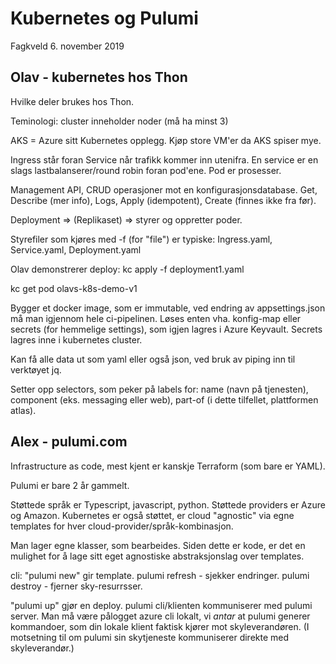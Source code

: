# Kubernetes og Pulumi
Fagkveld 6. november 2019

## Olav - kubernetes hos Thon

Hvilke deler brukes hos Thon.

Teminologi: cluster inneholder noder (må ha minst 3)

AKS = Azure sitt Kubernetes opplegg.
Kjøp store VM'er da AKS spiser mye.

Ingress står foran Service når trafikk kommer inn utenifra.
En service er en slags lastbalanserer/round robin foran pod'ene.
Pod er prosesser. 

Management API, CRUD operasjoner mot en konfigurasjonsdatabase.
Get, Describe (mer info), Logs, Apply (idempotent), Create (finnes ikke fra før).

Deployment => (Replikaset) => styrer og oppretter poder.
 
Styrefiler som kjøres med -f (for "file") er typiske: Ingress.yaml, Service.yaml, Deployment.yaml

Olav demonstrerer deploy:
kc apply -f deployment1.yaml

kc get pod olavs-k8s-demo-v1

Bygger et docker image, som er immutable, ved endring av appsettings.json må man igjennom hele ci-pipelinen.
Løses enten vha. konfig-map eller secrets (for hemmelige settings), som igjen lagres i Azure Keyvault.
Secrets lagres inne i kubernetes cluster.

Kan få alle data ut som yaml eller også json, ved bruk av piping inn til verktøyet jq.

Setter opp selectors, som peker på labels for: 
name (navn på tjenesten), component (eks. messaging eller web), part-of (i dette tilfellet, plattformen atlas).

## Alex - pulumi.com 

Infrastructure as code, mest kjent er kanskje Terraform (som bare er YAML).

Pulumi er bare 2 år gammelt.

Støttede språk er Typescript, javascript, python.
Støttede providers er Azure og Amazon. 
Kubernetes er også støttet, er cloud "agnostic" via egne templates for hver cloud-provider/språk-kombinasjon.

Man lager egne klasser, som bearbeides. Siden dette er kode, er det en mulighet for å lage sitt eget agnostiske abstraksjonslag over templates.

cli: "pulumi new" gir template.
pulumi refresh - sjekker endringer.
pulumi destroy - fjerner sky-resurrsser.

"pulumi up" gjør en deploy.
pulumi cli/klienten kommuniserer med pulumi server. 
Man må være pålogget azure cli lokalt, vi *antar* at pulumi generer kommandoer, som din lokale klient faktisk kjører mot skyleverandøren. (I motsetning til om pulumi sin skytjeneste kommuniserer direkte med skyleverandør.) 
